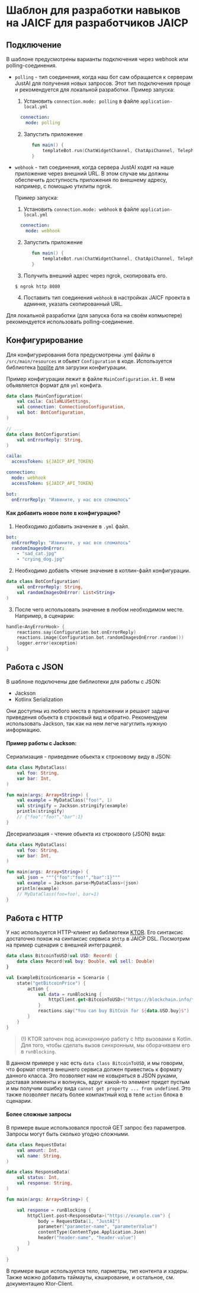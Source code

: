 # Шаблон для разработки навыков на JAICF для разработчиков JAICP

## Подключение

В шаблоне предусмотрены варианты подключения через webhook или polling-соединения.

* `polling` - тип соединения, когда наш бот сам обращается к серверам JustAI для получения новых запросов. Этот тип
  подключения проще и рекомендуется для локальной разработки. Пример запуска:
    1. Установить `connection.mode: polling` в файле `application-local.yml`
    ```yaml
      connection:
        mode: polling
    ```
    2. Запустить приложение
       ```kotlin
          fun main() {
              templateBot.run(ChatWidgetChannel, ChatApiChannel, TelephonyChannel)
          }
       ```

* `webhook` - тип соединения, когда сервера JustAI ходят на наше приложение через внешний URL. В этом случае мы должны
  обеспечить доступность приложения по внешнему адресу, например, с помощью утилиты ngrok.

  Пример запуска:
    1. Установить `connection.mode: webhook` в файле `application-local.yml`
    ```yaml
      connection:
        mode: webhook
    ```
    2. Запустить приложение
       ```kotlin
          fun main() {
              templateBot.run(ChatWidgetChannel, ChatApiChannel, TelephonyChannel)
          }
       ```
    3. Получить внешний адрес через ngrok, скопировать его.
    ```shell
    $ ngrok http 8080
    ```
    4. Поставить тип соединения `webhook`  в настройках JAICF проекта в админке, указать скопированный URL.

Для локальной разработки (для запуска бота на своём копмьютере) рекомендуется использовать polling-соединение.

## Конфигурирование

Для конфигурирования бота предусмотрены .yml файлы в `/src/main/resources` и обьект `Configuration` в коде. Используется
библиотека [hoplite](https://github.com/sksamuel/hoplite) для загрузки конфигурации.

Пример конфигурации лежит в файле `MainConfiguration.kt`. В нем обьявляется формат для `yml` конфига.

```kotlin
data class MainConfiguration(
    val caila: CailaNLUSettings,
    val connection: ConnectionsConfiguration,
    val bot: BotConfiguration,
)

// ...
data class BotConfiguration(
    val onErrorReply: String,
)
```

```yaml
caila:
  accessToken: ${JAICP_API_TOKEN}

connection:
  mode: webhook
  accessToken: ${JAICP_API_TOKEN}

bot:
  onErrorReply: "Извините, у нас все сломалось"
```

#### Как добавить новое поле в конфигурацию?

1. Необходимо добавить значение в `.yml` файл.

```yaml
bot:
  onErrorReply: "Извините, у нас все сломалось"
  randomImagesOnError:
    - "sad_cat.jpg"
    - "crying_dog.jpg" 
```

2. Необходимо добавть чтение значение в котлин-файл конфигурации.

```kotlin
data class BotConfiguration(
    val onErrorReply: String,
    val randomImagesOnError: List<String>
)
```

3. После чего использовать значение в любом необходимом месте. Например, в сценарии:

```kotlin
handle<AnyErrorHook> {
    reactions.say(Configuration.bot.onErrorReply)
    reactions.image(Configuration.bot.randomImagesOnError.random())
    logger.error(exception)
}
```

## Работа с JSON

В шаблоне подключены две библиотеки для работы с JSON:

* Jackson
* Kotlinx Serialization

Они доступны из любого места в приложении и решают задачи приведения обьекта в строковый вид и обратно. Рекомендуем
использовать Jackson, так как на нем легче нагуглить нужную информацию.

#### Пример работы с Jackson:

Сериализация - приведение обьекта к строковому виду в JSON:

```kotlin
data class MyDataClass(
    val foo: String,
    var bar: Int,
)

fun main(args: Array<String>) {
    val example = MyDataClass("foo!", 1)
    val stringify = Jackson.stringify(example)
    println(stringify)
    // {"foo":"foo!","bar":1}
}
```

Десериализация - чтение обьекта из строкового (JSON) вида:

```kotlin
data class MyDataClass(
    val foo: String,
    var bar: Int,
)

fun main(args: Array<String>) {
    val json = """{"foo":"foo!","bar":1}"""
    val example = Jackson.parse<MyDataClass>(json)
    println(example)
    // MyDataClass(foo=foo!, bar=1)
}
```

## Работа с HTTP

У нас используется HTTP-клиент из библиотеки [KTOR](https://ktor.io/docs/client.html). Его синтаксис достаточно похож на
синтаксис сервиса `$http` в JAICP DSL. Посмотрим на пример сценария с внешней интеграцией.

```kotlin
data class BitcoinToUSD(val USD: Record) {
    data class Record(val buy: Double, val sell: Double)
}

val ExampleBitcoinScenario = Scenario {
    state("getBitcoinPrice") {
        action {
            val data = runBlocking {
                httpClient.get<BitcoinToUSD>("https://blockchain.info/ticker")
            }
            reactions.say("You can buy BitCoin for ${data.USD.buy}$")
        }
    }
}
```

> (!) KTOR заточен под асинхронную работу с http вызовами в Kotlin. Для того, чтобы сделать вызов синхронным, мы оборачиваем его в `runBlocking`.

В данном примере у нас есть `data class BitcoinToUSD`, и мы говорим, что формат ответа внешнего сервиса должен
привестись к формату данного класса. Это позволяет нам не ковыряться в JSON руками, доставая элементы и волнуясь, вдруг
какой-то элемент придет пустым и мы получим ошибку вида `cannot get property ... from undefined`. Это также позволяет
писать более компактный код в теле `action` блока в сценарии.

#### Более сложные запросы

В примере выше использовался простой GET запрос без параметров. Запросы могут быть сколько угодно сложными.

```kotlin
data class RequestData(
    val amount: Int,
    val name: String,
)

data class ResponseData(
    val status: Int,
    val response: String,
)

fun main(args: Array<String>) {

    val response = runBlocking {
        httpClient.post<ResponseData>("https://example.com") {
            body = RequestData(1, "JustAI")
            parameter("parameter-name", "parameterValue")
            contentType(ContentType.Application.Json)
            header("header-name", "header-value")
        }
    }

}
```

В примере выше используется тело, парметры, тип контента и хэдеры. Также можно добавить таймауты, кэширование, и
остальное, см. документацию Ktor-Client.
